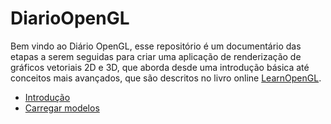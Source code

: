 # DiarioOpenGL

Bem vindo ao Diário OpenGL, esse repositório é um documentário das etapas a serem seguidas para criar uma aplicação de renderização de gráficos vetoriais 2D e 3D, que aborda desde uma introdução básica até conceitos mais avançados, que são descritos no livro online <a href="https://learnopengl.com">LearnOpenGL</a>.

- <a href="https://github.com/luk4w/DiarioOpenGL/tree/634fa87879a3a8161f7e200824226e8c69cf76a7">Introdução</a>
- <a href="https://github.com/luk4w/DiarioOpenGL/tree/62fa6676b4ab21b689bb5c5af3fd3f8f655f8a38">Carregar modelos</a>
